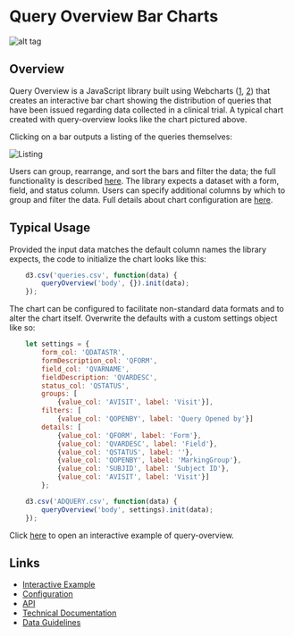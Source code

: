 
# Query Overview Bar Charts



![alt tag](https://user-images.githubusercontent.com/31038805/34172985-d388587a-e4c1-11e7-9ca7-0b2d24de0dbc.gif)

## Overview

Query Overview is a JavaScript library built using Webcharts ([1](https://github.com/RhoInc/Webcharts), [2](https://github.com/RhoInc/webcharts-wrapper-boilerplate)) that creates an interactive bar chart showing the distribution of queries that have been issued regarding data collected in a clinical trial.
A typical chart created with query-overview looks like the chart pictured above. 


Clicking on a bar outputs a listing of the queries themselves: 

![Listing](https://github.com/RhoInc/query-overview/wiki/img/listing.PNG)

Users can group, rearrange, and sort the bars and filter the data; the full functionality is described [here](https://github.com/RhoInc/query-overview/wiki/User-Requirements).
The library expects a dataset with a form, field, and status column.
Users can specify additional columns by which to group and filter the data.
Full details about chart configuration are [here](Configuration).

## Typical Usage

Provided the input data matches the default column names the library expects, the code to initialize the chart looks like this: 

```javascript
    d3.csv('queries.csv', function(data) {
        queryOverview('body', {}).init(data);
    });
```

The chart can be configured to facilitate non-standard data formats and to alter the chart itself. Overwrite the defaults with a custom settings object like so:

```javascript
    let settings = {
        form_col: 'QDATASTR',
        formDescription_col: 'QFORM',
        field_col: 'QVARNAME',
        fieldDescription: 'QVARDESC',
        status_col: 'QSTATUS',
        groups: [
            {value_col: 'AVISIT', label: 'Visit'}],
        filters: [
            {value_col: 'QOPENBY', label: 'Query Opened by'}]
        details: [
            {value_col: 'QFORM', label: 'Form'},
            {value_col: 'QVARDESC', label: 'Field'},
            {value_col: 'QSTATUS', label: ''},
            {value_col: 'QOPENBY', label: 'MarkingGroup'},
            {value_col: 'SUBJID', label: 'Subject ID'},
            {value_col: 'AVISIT', label: 'Visit'}]
        };

    d3.csv('ADQUERY.csv', function(data) {
        queryOverview('body', settings).init(data);
    });
```

Click [here](https://rhoinc.github.io/viz-library/examples/0013-query-overview/example.html) to open an interactive example of query-overview.

## Links

- [Interactive Example](https://rhoinc.github.io/viz-library/examples/0013-query-overview/example.html)
- [Configuration](https://github.com/RhoInc/query-overview/wiki/Configuration) 
- [API](https://github.com/RhoInc/query-overview/wiki/API)
- [Technical Documentation](https://github.com/RhoInc/query-overview/wiki/Technical-Documentation) 
- [Data Guidelines](https://github.com/RhoInc/query-overview/wiki/Data-Guidelines)

